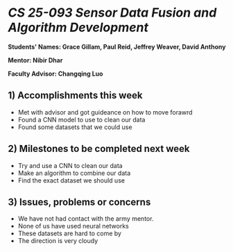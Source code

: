 # *CS 25-093 Sensor Data Fusion and Algorithm Development*

**Students' Names: Grace Gillam, Paul Reid, Jeffrey Weaver, David Anthony**

**Mentor: Nibir Dhar**

**Faculty Advisor: Changqing Luo**

## 1) Accomplishments this week ##
   - Met with advisor and got guideance on how to move forawrd
   - Found a CNN model to use to clean our data
   - Found some datasets that we could use

## 2) Milestones to be completed next week ##
   - Try and use a CNN to clean our data
   - Make an algorithm to combine our data
   - Find the exact dataset we should use

## 3) Issues, problems or concerns ##
   - We have not had contact with the army mentor.
   - None of us have used neural networks
   - These datasets are hard to come by
   - The direction is very cloudy 
   
